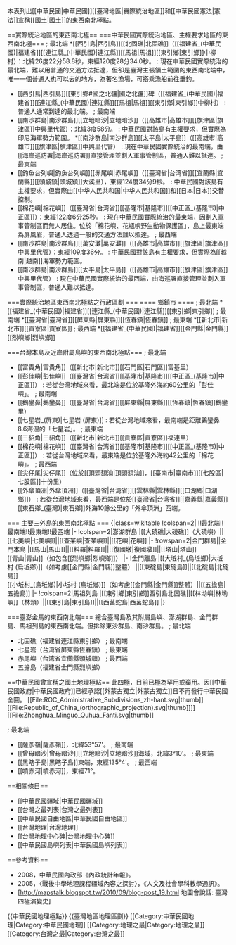 本表列出[[中華民國|中華民國]][[臺灣地區|實際統治地區]]和[[中華民國憲法|憲法]]宣稱[[國土|國土]]的東西南北極點。

==實際統治地區的東西南北極==
===中華民國實際統治地區、主權要求地區的東西南北極===
; 最北端
*[[西引島|西引島]][[北固礁|北固礁]]（[[福建省_(中華民國)|福建省]][[連江縣_(中華民國)|連江縣]][[馬祖|馬祖]][[東引鄉|東引鄉]]中柳村）：北緯26度22分58.8秒，東經120度28分34.0秒。
: 現在中華民國實際統治的最北端，難以用普通的交通方法抵達，但卻是臺灣主張領土範圍的東西南北端中，唯一一個普通人也可以去的地方，為著名漁場，可搭乘漁船前往垂釣。
* [[西引島|西引島]][[東引鄉#國之北疆|國之北疆]]碑（[[福建省_(中華民國)|福建省]][[連江縣_(中華民國)|連江縣]][[馬祖|馬祖]][[東引鄉|東引鄉]]中柳村）
: 普通人通常到達的最北端。
; 最南端
* [[南沙群島|南沙群島]][[立地暗沙|立地暗沙]]（[[高雄市|高雄市]][[旗津區|旗津區]]中興里代管）：北緯3度58分。
: 中華民國對該島有主權要求，但實際為印尼海軍勢力範圍。
*[[南沙群島|南沙群島]][[太平島|太平島]]（[[高雄市|高雄市]][[旗津區|旗津區]]中興里代管）
: 現在中華民國實際統治的最南端，由[[海岸巡防署|海岸巡防署]]直接管理並劃入軍事管制區，普通人難以抵達。
; 最東端
* [[釣魚台列嶼|釣魚台列嶼]][[赤尾嶼|赤尾嶼]]（[[臺灣省|台湾省]][[宜蘭縣|宜蘭縣]][[頭城鎮|頭城鎮]]大溪里），東經124度34分9秒。
: 中華民國對該島有主權要求，但實際由[[中华人民共和国|中华人民共和国]]和[[日本|日本]]交替控制。
* [[棉花嶼|棉花嶼]]（[[臺灣省|台湾省]][[基隆市|基隆市]][[中正區_(基隆市)|中正區]]）：東經122度6分25秒。
: 現在中華民國實際統治的最東端，因劃入軍事管制區而無人居住。位於「棉花嶼、花瓶嶼野生動物保護區」，島上最東端為屏風岩，普通人透過一般的交通方法難以抵達。
; 最西端
* [[南沙群島|南沙群島]][[萬安灘|萬安灘]]（[[高雄市|高雄市]][[旗津區|旗津區]]中興里代管）：東經109度36分。
: 中華民國對該島有主權要求，但實際為[[越南|越南]]海軍勢力範圍。
* [[南沙群島|南沙群島]][[太平島|太平島]]（[[高雄市|高雄市]][[旗津區|旗津區]]中興里代管）
: 現在中華民國實際統治的最西端，由海巡署直接管理並劃入軍事管制區，普通人難以抵達。

===實際統治地區東西南北極點之行政區劃 ===
==== 鄉鎮市 ====
; 最北端
*[[福建省_(中華民國)|福建省]][[連江縣_(中華民國)|連江縣]][[東引鄉|東引鄉]]
; 最南端
*[[臺灣省|臺灣省]][[屏東縣|屏東縣]][[恆春鎮|恆春鎮]]
; 最東端
*[[新北市|新北市]][[貢寮區|貢寮區]]
; 最西端
*[[福建省_(中華民國)|福建省]][[金門縣|金門縣]][[烈嶼鄉|烈嶼鄉]]

===台灣本島及近岸附屬島嶼的東西南北極點===
; 最北端
* [[富貴角|富貴角]]（[[新北市|新北市]][[石門區|石門區]]富基里）
* [[彭佳嶼|彭佳嶼]]（[[臺灣省|台湾省]][[基隆市|基隆市]][[中正區_(基隆市)|中正區]]）
: 若從台灣地域來看，最北端是位於基隆外海約60公里的「彭佳嶼」。
; 最南端
* [[鵝鑾鼻|鵝鑾鼻]]（[[臺灣省|台湾省]][[屏東縣|屏東縣]][[恆春鎮|恆春鎮]]鵝鑾里）
* [[七星岩_(屏東)|七星岩 (屏東)]]
: 若從台灣地域來看，最南端是距離鵝鑾鼻8.6海浬的「七星岩」。
; 最東端
* [[三貂角|三貂角]]（[[新北市|新北市]][[貢寮區|貢寮區]]福連里）
* [[棉花嶼|棉花嶼]]（[[臺灣省|台湾省]][[基隆市|基隆市]][[中正區_(基隆市)|中正區]]）
: 若從台灣地域來看，最東端是位於基隆外海約42公里的「棉花嶼」。
; 最西端
* [[尖仔尾|尖仔尾]]（位於[[頂頭額汕|頂頭額汕]]，[[臺南市|臺南市]][[七股區|七股區]]十份里）
* [[外傘頂洲|外傘頂洲]]（[[臺灣省|台湾省]][[雲林縣|雲林縣]][[口湖鄉|口湖鄉]]）
: 若從台灣地域來看，最西端是位於[[臺灣省|台湾省]][[嘉義縣|嘉義縣]][[東石鄉_(臺灣)|東石鄉]]外海10餘公里的「外傘頂洲」西端。

=== 主要三外島的東西南北極點 ===
{|class=wikitable
!colspan=2| !!最北端!!最南端!!最東端!!最西端
|-
!colspan=2|澎湖群島
|[[大磽礁|大磽礁]]（大磽嶼）||[[七美嶼|七美嶼]]||[[查某嶼|查某嶼]]||[[花嶼|花嶼]]
|-
!rowspan=2|金門群島||金門本島
|[[馬山|馬山]]||[[料羅|料羅]]||[[復國墩|復國墩]]||[[塔山|塔山]]<br>[[青山|青山]]（如包含[[烈嶼鄉|烈嶼鄉]]）
|-
!金門離島
|[[大坵村_(烏坵鄉)|大坵村 (烏坵鄉)]]（如考慮[[金門縣|金門縣]]整體）
||[[東碇島|東碇島]]||[[北碇島|北碇島]]<br>[[小坵村_(烏坵鄉)|小坵村 (烏坵鄉)]]（如考慮[[金門縣|金門縣]]整體）||[[五擔島|五擔島]]
|-
!colspan=2|馬祖列島
|[[東引鄉|東引鄉]]西引島北固礁||[[林坳嶼|林坳嶼]]（林頭）||[[東引島|東引島]]||[[西莒蛇島|西莒蛇島]]
|}

===臺澎金馬的東西南北端===
總合臺灣島及其附屬島嶼、澎湖群島、金門群島、馬祖列島的東西南北端。但排除東沙群島、南沙群島。
; 最北端
* 北固礁（福建省連江縣東引鄉）
; 最南端
* 七星岩（台湾省屏東縣恆春鎮）
; 最東端
* 赤尾嶼（台湾省宜蘭縣頭城鎮）
; 最西端
* 五擔島（福建省金門縣烈嶼鄉）

==中華民國曾宣稱之國土地理極點==
此四極，目前已極為罕用或棄用。因[[中華民國政府|中華民國政府]]已經承認[[外蒙古獨立|外蒙古獨立]]且不再發行中華民國全圖。
[[File:ROC_Administrative_Subdivisions_zh-hant.svg|thumb]]
[[File:Republic_of_China_(orthographic_projection).svg|thumb]]]]
[[File:Zhonghua_Minguo_Quhua_Fanti.svg|thumb]]

; 最北端
* [[薩彥嶺|薩彥嶺]]，北緯53°57'。
; 最南端
* [[曾母暗沙|曾母暗沙]][[立地暗沙|立地暗沙]]海域，北緯3°10'。
; 最東端
* [[黑瞎子島|黑瞎子島]]東端，東經135°4'。
; 最西端
* [[噴赤河|噴赤河]]，東經71°。

==相關條目==
* [[中華民國疆域|中華民國疆域]]
* [[台灣之最列表|台灣之最列表]]
* [[中華民國自由地區|中華民國自由地區]]
* [[台灣地理|台灣地理]]
* [[台灣地理中心碑|台灣地理中心碑]]
* [[中華民國島嶼列表|中華民國島嶼列表]]

==參考資料==
* 2008，中華民國內政部《內政統計年報》。
* 2005，〈戰後中學地理課程疆域內容之探討〉，《人文及社會學科教學通訊》。
* [http://mapstalk.blogspot.tw/2010/09/blog-post_19.html 地圖會說話: 臺灣四極演變史]

{{中華民國地理極點}}
{{臺灣地區地理區劃}}
[[Category:中華民國地理|Category:中華民國地理]]
[[Category:地理之最|Category:地理之最]]
[[Category:台灣之最|Category:台灣之最]]